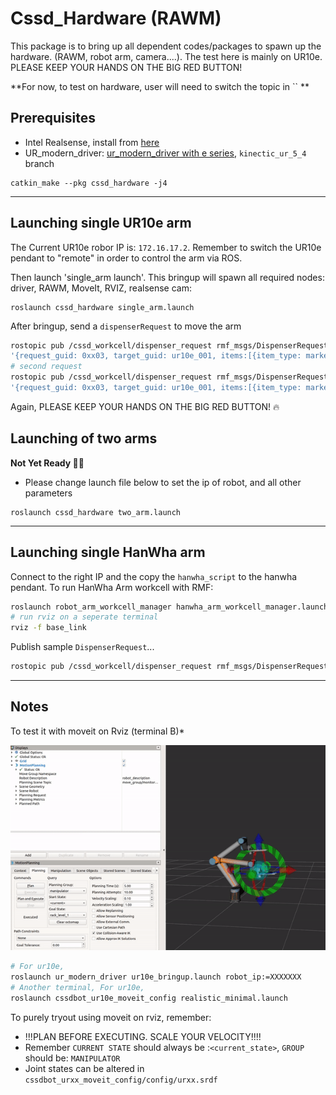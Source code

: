 
# Cssd_Hardware (RAWM)
This package is to bring up all dependent codes/packages to spawn up the hardware. (RAWM, robot arm, camera....). The test here is mainly on UR10e.  
PLEASE KEEP YOUR HANDS ON THE BIG RED BUTTON!

**For now, to test on hardware, user will need to switch the topic in `` **

## Prerequisites
 - Intel Realsense, install from [here](https://github.com/IntelRealSense/realsense-ros)
 - UR_modern_driver: [ur_modern_driver with e series](https://github.com/AdmiralWall/ur_modern_driver/tree/kinetic_ur_5_4), `kinectic_ur_5_4` branch

```
catkin_make --pkg cssd_hardware -j4
```

---

## Launching single UR10e arm
The Current UR10e robor IP is: `172.16.17.2`. Remember to switch the UR10e pendant to "remote" in order to control the arm via ROS. 

Then launch 'single_arm launch'. This bringup will spawn all required nodes: driver, RAWM, MoveIt, RVIZ, realsense cam:
```
roslaunch cssd_hardware single_arm.launch
```

After bringup, send a `dispenserRequest` to move the arm
```bash
rostopic pub /cssd_workcell/dispenser_request rmf_msgs/DispenserRequest \
'{request_guid: 0xx03, target_guid: ur10e_001, items:[{item_type: marker_1, quantity: 1, compartment_name: 'marker_102'}] }' --once
# second request
rostopic pub /cssd_workcell/dispenser_request rmf_msgs/DispenserRequest \
'{request_guid: 0xx03, target_guid: ur10e_001, items:[{item_type: marker_3, quantity: 1, compartment_name: 'marker_103'}] }' --once
```

Again, PLEASE KEEP YOUR HANDS ON THE BIG RED BUTTON! :fire:

## Launching of two arms
**Not Yet Ready :frowning_man:**

- Please change launch file below to set the ip of robot, and all other parameters

```
roslaunch cssd_hardware two_arm.launch
```

---

## Launching single HanWha arm

Connect to the right IP and the copy the `hanwha_script` to the hanwha pendant. To run HanWha Arm workcell with RMF:
```bash
roslaunch robot_arm_workcell_manager hanwha_arm_workcell_manager.launch
# run rviz on a seperate terminal 
rviz -f base_link
```

Publish sample `DispenserRequest`...
```bash
rostopic pub /cssd_workcell/dispenser_request rmf_msgs/DispenserRequest '{request_guid: 0xx01, target_guid: hanwha_001 }' --once
```

---

## Notes

To test it with moveit on Rviz (terminal B)*

![alt text](/documentations/rviz.gif?)

```bash
# For ur10e,
roslaunch ur_modern_driver ur10e_bringup.launch robot_ip:=XXXXXXX
# Another terminal, For ur10e,
roslaunch cssdbot_ur10e_moveit_config realistic_minimal.launch
```

To purely tryout using moveit on rviz, remember:
- !!!PLAN BEFORE EXECUTING. SCALE YOUR VELOCITY!!!!
- Remember `CURRENT STATE` should always be :`<current_state>`, `GROUP` should be: `MANIPULATOR`
- Joint states can be altered in `cssdbot_urxx_moveit_config/config/urxx.srdf`
